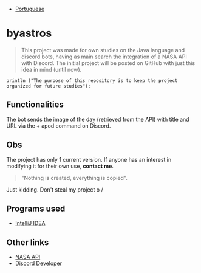 * [Portuguese](https://github.com/lbgracioso/byastros/blob/master/README-pt.md)
# byastros
> This project was made for own studies on the Java language and discord bots, having as main search the integration of a NASA API with Discord.
The initial project will be posted on GitHub with just this idea in mind (until now).

```
println ("The purpose of this repository is to keep the project organized for future studies");
```

## Functionalities

The bot sends the image of the day (retrieved from the API) with title and URL via the + apod command on Discord.

## Obs

The project has only 1 current version.
If anyone has an interest in modifying it for their own use, **contact me**.

> "Nothing is created, everything is copied".

Just kidding. Don't steal my project o /
 
## Programs used

* [IntelliJ IDEA](https://www.jetbrains.com/pt-br/idea/)

## Other links

* [NASA API](https://api.nasa.gov)
* [Discord Developer](https://discord.com/developers/)
